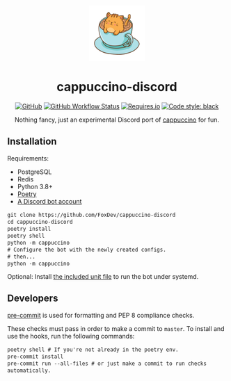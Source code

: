 <p align="center">
<img src="cappuccino/resources/logo.png">
</p>

<h1 align="center">cappuccino-discord</h1>

<p align="center">
<a href="LICENSE"><img src="https://img.shields.io/github/license/FoxDev/cappuccino-discord?style=flat-square" alt="GitHub"></a>
<a href="https://github.com/FoxDev/cappuccino-discord/actions"><img src="https://img.shields.io/github/workflow/status/FoxDev/cappuccino-discord/ci?style=flat-square" alt="GitHub Workflow Status"></a>
<a href="https://requires.io/github/FoxDev/cappuccino-discord/requirements"><img src="https://img.shields.io/requires/github/FoxDev/cappuccino-discord?style=flat-square" alt="Requires.io"></a>
<a href="https://github.com/psf/black"><img src="https://img.shields.io/badge/code%20style-black-000000.svg?style=flat-square" alt="Code style: black"></a>
</p>

<p align="center">
Nothing fancy, just an experimental Discord port of <a href="https://github.com/FoxDev/cappuccino">cappuccino</a> for fun.
</p>

## Installation

Requirements:
* PostgreSQL
* Redis
* Python 3.8+
* [Poetry](https://python-poetry.org)
* [A Discord bot account](https://discordpy.readthedocs.io/en/latest/discord.html)

```shell script
git clone https://github.com/FoxDev/cappuccino-discord
cd cappuccino-discord
poetry install
poetry shell
python -m cappuccino
# Configure the bot with the newly created configs.
# then...
python -m cappuccino
```

Optional: Install [the included unit file](cappuccino/resources/cappuccino-discord.service) to run the bot under systemd.

## Developers
[pre-commit](https://pre-commit.com/) is used for formatting and PEP 8 compliance checks.

These checks must pass in order to make a commit to `master`. To install and use the hooks, run the following commands:

```shell script
poetry shell # If you're not already in the poetry env.
pre-commit install
pre-commit run --all-files # or just make a commit to run checks automatically.
```
